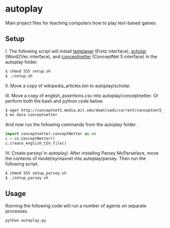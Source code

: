 
# autoplay

Main project files for teaching computers how to play text-based games

## Setup

I. The following script will install [textplayer](https://github.com/kingjamesiv/textplayer) (Frotz interface), [scholar](https://github.com/kingjamesiv/scholar) (Word2Vec interface), and [conceptnetter](https://github.com/kingjamesiv/conceptnetter) (ConceptNet 5 interface) in the autoplay folder.

```bash
$ chmod 555 setup.sh
$ ./setup.sh
```

II. Move a copy of wikipedia_articles.bin to autoplay/scholar.

III. Move a copy of english_assertions.csv into autoplay/conceptnetter.
Or perform both the bash and python code below.

```bash
$ wget http://conceptnet5.media.mit.edu/downloads/current/conceptnet5_flat_csv_5.4.tar.bz2
$ mv data conceptnetter
```
And now run the following commands from the autoplay folder.
```python
import conceptnetter.conceptNetter as cn
c = cn.ConceptNetter()
c.create_english_CSV_file()
```

IV. Create parsey/ in autoplay/. After installing Parsey McParseface, move the contents of model/syntaxnet into autoplay/parsey. Then run the following script.

```bash
$ chmod 555 setup_parsey.sh
$ ./setup_parsey.sh
```

## Usage

Running the following code will run a number of agents on separate processes.

```python
python autoplay.py
```
